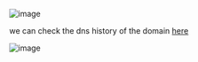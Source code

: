 ![image](https://github.com/petriQore/Securinets-2024-Darkest-Hour-CTF/assets/123587287/576ceb1b-f4b5-4dac-838a-2af0dee2fb40)

we can check the dns history of the domain [here](https://viewdns.info/iphistory/?domain=asianave.com)

![image](https://github.com/petriQore/Securinets-2024-Darkest-Hour-CTF/assets/123587287/83d3c699-d6c0-4839-a7fe-5a00aa97fd62)

